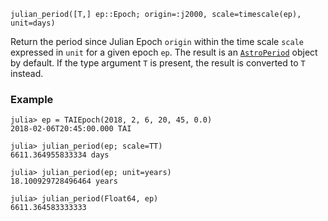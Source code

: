 ```
julian_period([T,] ep::Epoch; origin=:j2000, scale=timescale(ep), unit=days)
```

Return the period since Julian Epoch `origin` within the time scale `scale` expressed in `unit` for a given epoch `ep`. The result is an [`AstroPeriod`](@ref) object by default. If the type argument `T` is present, the result is converted to `T` instead.

### Example

```jldoctest; setup = :(using AstroTime)
julia> ep = TAIEpoch(2018, 2, 6, 20, 45, 0.0)
2018-02-06T20:45:00.000 TAI

julia> julian_period(ep; scale=TT)
6611.364955833334 days

julia> julian_period(ep; unit=years)
18.100929728496464 years

julia> julian_period(Float64, ep)
6611.364583333333
```

